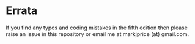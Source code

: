 # Errata
If you find any typos and coding mistakes in the fifth edition then please raise an issue in this repository or email me at markjprice (at) gmail.com.
